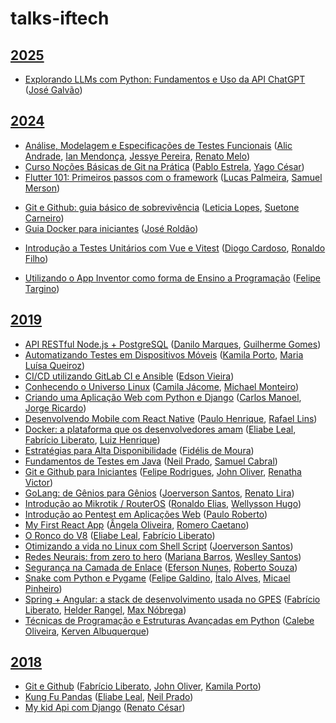 # talks-iftech

## [2025](https://www.even3.com.br/iftech2025-594428/)

- [Explorando LLMs com Python: Fundamentos e Uso da API ChatGPT](https://github.com/jose-galvao/IFTECH-2025) ([José Galvão](www.linkedin.com/in/josé-silvestre-da-silva-galvão))

## [2024](http://even3.com.br/iftech2024/)

- [Análise, Modelagem e Especificações de Testes Funcionais](https://speakerdeck.com/ianribeiro/minicurso-qa) ([Alic Andrade](https://www.linkedin.com/in/alicvictor), [Ian Mendonça](
https://br.linkedin.com/in/ian-ribeiro-de-mendonca), [Jessye Pereira](https://www.linkedin.com/in/jessyepereira), [Renato Melo](
https://www.linkedin.com/in/renato-b-melo/))
- [Curso Noções Básicas de Git na Prática](https://bald-quicksand-e2e.notion.site/Curso-No-es-B-sicas-de-Git-na-Pr-tica-a4a5b88d82d0497697b043b95777e7d2) ([Pablo Estrela](https://www.linkedin.com/in/pablo-estrela/), [Yago César](https://www.linkedin.com/in/yago-c%C3%A9sar/))
- [Flutter 101: Primeiros passos com o framework](https://github.com/Samuel-MN0211/Curso_flutter) ([Lucas Palmeira](https://www.linkedin.com/in/lucas-nobrega-775660242/), [Samuel Merson](https://www.linkedin.com/in/samuelmersonf/))
<!-- - [Fundamentos de Redes na AWS]() ([José Ferreira](http://www.linkedin.com/in/josemartiniano), [Ricardo Melo](https://www.linkedin.com/in/ricardo-cisneiros/)) -->
- [Git e Github: guia básico de sobrevivência](https://github.com/leticiazlopes/guia-basico-git) ([Leticia Lopes](https://www.linkedin.com/in/leticiazlopes/), [Suetone Carneiro](https://www.linkedin.com/in/suetone-carneiro/))
- [Guia Docker para iniciantes](https://github.com/julioestrela96/Minicurso-Docker) ([José Roldão](https://www.linkedin.com/in/jose-roldao/))
<!-- - [Machine learning e API com Python: Utilizando algoritmo de regressão linear para previsão de dados.]() ([Felipe Cavalcante](https://linkedin.com/in/felipedebritoliracavalcante/)) -->
- [Introdução a Testes Unitários com Vue e Vitest](https://github.com/diogocardosoifpb/testes-unitarios-vue) ([Diogo Cardoso](https://www.linkedin.com/in/digocardoso/), [Ronaldo Filho](https://www.linkedin.com/in/ronaldo-filho-1515a918b/))
<!-- - [ITIL - Sua importância no Gerenciamento de Serviços]() ([Janifer Macena](https://br.linkedin.com/in/janiffer-macena)) -->
- [Utilizando o App Inventor como forma de Ensino a Programação](https://github.com/targinofelipe1/iftech-curso-app-inventor) ([Felipe Targino](https://www.linkedin.com/in/felipe-targino/))
<!-- - [Vagrant para Gerenciamento de VMs]() (Guilherme Vieira) -->

<!-- ## [2019](http://even3.com.br/iftech19/) -->
## [2019](https://ifpb.github.io/iftech2019/)

- [API RESTful Node.js + PostgreSQL](https://github.com/guigomes94/minicurso-node-postgres) ([Danilo Marques](https://www.linkedin.com/in/danilo-marques-de-oliveira-14b25b136/), [Guilherme Gomes](https://www.linkedin.com/in/guilherme-gomes-3a1a57185/))
- [Automatizando Testes em Dispositivos Móveis](https://github.com/maluqueiroz/minicurso-testes) ([Kamila Porto](https://www.linkedin.com/in/kmlporto), [Maria Luísa Queiroz](https://www.linkedin.com/in/maria-lu%C3%ADsa-queiroz-de-brito-4b6424114/))
- [CI/CD utilizando GitLab CI e Ansible](https://github.com/EdsonLuisVieira/iftech19) ([Edson Vieira](https://www.linkedin.com/in/edson-luis-vieira-de-almeida-114303121/))
- [Conhecendo o Universo Linux](https://github.com/andrewpotterdr/ConhecendoOUniversoLinux) ([Camila Jácome](https://www.linkedin.com/in/camilla-jácome-45818313b), [Michael Monteiro](https://www.linkedin.com/in/michael-almeida-da-franca-monteiro-822400143/))
- [Criando uma Aplicação Web com Python e Django](https://github.com/carlosnsilva/CRUD_Django) ([Carlos Manoel](https://www.linkedin.com/in/carlos-manoel-34b83a176/), [Jorge Ricardo](https://www.linkedin.com/in/jorge-ricardo-soares-4031aa15a/))
- [Desenvolvendo Mobile com React Native](https://github.com/pahferreira/react-native-iftech) ([Paulo Henrique](https://www.linkedin.com/in/pahferreira/), [Rafael Lins](https://www.linkedin.com/in/rafael-lins-souza/))
- [Docker: a plataforma que os desenvolvedores amam](https://github.com/FabricioLiber/docker-iftech) ([Eliabe Leal](https://www.linkedin.com/in/eliabeleal), [Fabrício Liberato](https://www.linkedin.com/in/fabricioliberato/), [Luiz Henrique](https://www.linkedin.com/in/luiz-henrique-estrela-lopes-a13ba323/))
- [Estratégias para Alta Disponibilidade](talks/alta-disponibilidade/alta-disponibilidade-conductor.pdf) ([Fidélis de Moura](https://www.linkedin.com/in/fidelismoura/))
- [Fundamentos de Testes em Java](https://github.com/neilprado/Iftech-Fundamentos-Teste-Java/) ([Neil Prado](https://www.linkedin.com/in/neil-prado-49965a14a/), [Samuel Cabral](https://www.linkedin.com/in/samuel-deschamps-cabral-11a042114/))
- [Git e Github para Iniciantes](https://github.com/felipersdf/Git-e-Github---IFTech-2019) ([Felipe Rodrigues](https://www.linkedin.com/in/felipersdf/), [John Oliver](https://www.linkedin.com/in/john-oliver-venâncio-de-andrade-944950aa/), [Renatha Victor](https://www.linkedin.com/in/renathavictor/))
- [GoLang: de Gênios para Gênios](https://docs.google.com/presentation/d/12FFYC3AaVTw490l40MN5nQh1gRe4AFwxsL9pXsTybuU/edit?usp=sharing) ([Joerverson Santos](https://www.linkedin.com/in/joerverson-santos-6369aa134/), [Renato Lira](https://www.linkedin.com/in/renatocesarlira/))
- [Introdução ao Mikrotik / RouterOS](https://github.com/rldofilho/Ronaldo-Filho) ([Ronaldo Elias](https://www.linkedin.com/in/ronaldo-elias-10127b189/), [Wellysson Hugo](https://www.linkedin.com/in/hugo-oliveira-a05480158))
- [Introdução ao Pentest em Aplicações Web](https://github.com/paulojrb/capture) ([Paulo Roberto](https://www.linkedin.com/in/paulo-roberto-66974a183/))
- [My First React App](talks/my-first-react-app/my-first-react-app.pdf) ([Ângela Oliveira](https://www.linkedin.com/in/angela-mr-oliveira/), [Romero Caetano](https://br.linkedin.com/in/romero-caetano))
- [O Ronco do V8](https://github.com/elileal/ifTech2019_TheV8Snore) ([Eliabe Leal](https://www.linkedin.com/in/eliabeleal), [Fabrício Liberato](https://www.linkedin.com/in/fabricioliberato/))
- [Otimizando a vida no Linux com Shell Script](https://github.com/Joeverson/otimizando-vida-linux-com-shell-script) ([Joerverson Santos](https://www.linkedin.com/in/joerverson-santos-6369aa134/))
- [Redes Neurais: from zero to hero](https://github.com/W-santos/Notebooks/blob/master/Workshop_Redes_Neurais.ipynb) ([Mariana Barros](https://www.linkedin.com/in/mariana-barros-da-nobrega), [Weslley Santos](https://www.linkedin.com/in/weslley-cunha-santos))
- [Segurança na Camada de Enlace](https://github.com/souzaroberto/iftech19) ([Eferson Nunes](https://www.linkedin.com/in/eferson-nunes-a00676171/), [Roberto Souza](https://www.linkedin.com/in/robertosouza/))
- [Snake com Python e Pygame](https://github.com/AlvesItalo/snake) ([Felipe Galdino](https://www.linkedin.com/in/felipe-sousa-1ba813197/), [Ítalo Alves](https://www.linkedin.com/in/%C3%ADtalo-a-alves-9b654b193/), [Micael Pinheiro](https://www.linkedin.com/in/micaelps/))
- [Spring + Angular: a stack de desenvolvimento usada no GPES](https://github.com/MaxNobrega/iftech2019-gpes) ([Fabrício Liberato](https://www.linkedin.com/in/fabricioliberato/), [Helder Rangel](https://www.linkedin.com/in/helder-rangel-11a76015), [Max Nóbrega](https://www.linkedin.com/in/max-nóbrega-a50855188/))
- [Técnicas de Programação e Estruturas Avançadas em Python](https://github.com/calebeof/TecnicasEstruturasAvancadas) ([Calebe Oliveira](https://www.linkedin.com/in/calebe-oliveira-de-figueirêdo-90162515b/), [Kerven Albuquerque](https://www.linkedin.com/in/kerven-albuquerque/))

<!-- ## [2018](http://even3.com.br/iftech2018/) -->
## [2018](https://ifpb.github.io/iftech2018/)

- [Git e Github](https://github.com/FabricioLiber/Git-e-Github) ([Fabrício Liberato](https://www.linkedin.com/in/fabricioliberato/), [John Oliver](https://www.linkedin.com/in/john-oliver-venâncio-de-andrade-944950aa/), [Kamila Porto](https://www.linkedin.com/in/kmlporto/))
- [Kung Fu Pandas](https://github.com/elileal/kungfu_Pandas) ([Eliabe Leal](https://www.linkedin.com/in/eliabe-leal-9499a5162/), [Neil Prado](https://www.linkedin.com/in/neil-prado-49965a14a/))
- [My kid Api com Django](https://rencesar.github.io/create-api-django-rest/) ([Renato César](https://www.linkedin.com/in/renatocesarlira/))

